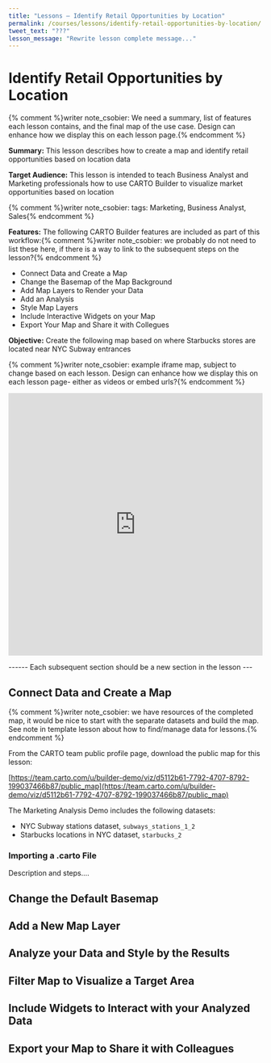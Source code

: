 ```yaml
---
title: "Lessons — Identify Retail Opportunities by Location"
permalink: /courses/lessons/identify-retail-opportunities-by-location/
tweet_text: "???"
lesson_message: "Rewrite lesson complete message..."
---
```

# Identify Retail Opportunities by Location

{% comment %}writer note_csobier: We need a summary, list of features each lesson contains, and the final map of the use case. Design can enhance how we display this on each lesson page.{% endcomment %}

**Summary:** This lesson describes how to create a map and identify retail opportunities based on location data

**Target Audience:** This lesson is intended to teach Business Analyst and Marketing professionals how to use CARTO Builder to visualize market opportunities based on location

{% comment %}writer note_csobier: tags: Marketing, Business Analyst, Sales{% endcomment %}

**Features:** The following CARTO Builder features are included as part of this workflow:{% comment %}writer note_csobier: we probably do not need to list these here, if there is a way to link to the subsequent steps on the lesson?{% endcomment %}


- Connect Data and Create a Map
- Change the Basemap of the Map Background
- Add Map Layers to Render your Data
- Add an Analysis
- Style Map Layers
- Include Interactive Widgets on your Map
- Export Your Map and Share it with Collegues

**Objective:** Create the following map based on where Starbucks stores are located near NYC Subway entrances

{% comment %}writer note_csobier: example iframe map, subject to change based on each lesson. Design can enhance how we display this on each lesson page- either as videos or embed urls?{% endcomment %}

<iframe width='100%' height='520' frameborder='0' src='https://documentation.carto.com/viz/800cd86a-0ec2-11e5-88c1-0e018d66dc29/embed_map' allowfullscreen webkitallowfullscreen mozallowfullscreen oallowfullscreen msallowfullscreen></iframe>

------ Each subsequent section should be a new section in the lesson ---

## Connect Data and Create a Map

{% comment %}writer note_csobier: we have resources of the completed map, it would be nice to start with the separate datasets and build the map. See note in template lesson about how to find/manage data for lessons.{% endcomment %}

From the CARTO team public profile page, download the public map for this
lesson:

[https://team.carto.com/u/builder-demo/viz/d5112b61-7792-4707-8792-199037466b87/public_map](https://team.carto.com/u/builder-demo/viz/d5112b61-7792-4707-8792-199037466b87/public_map)

The Marketing Analysis Demo includes the following datasets: 

- NYC Subway stations dataset, `subways_stations_1_2`
- Starbucks locations in NYC dataset, `starbucks_2`

### Importing a .carto File

Description and steps....

## Change the Default Basemap

## Add a New Map Layer

## Analyze your Data and Style by the Results

## Filter Map to Visualize a Target Area

## Include Widgets to Interact with your Analyzed Data

## Export your Map to Share it with Colleagues
